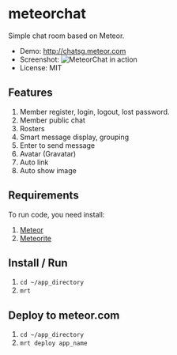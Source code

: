meteorchat
==========

Simple chat room based on Meteor.

- Demo: http://chatsg.meteor.com
- Screenshot: ![MeteorChat in action](https://lh3.googleusercontent.com/EgckrGI9S0v3PbhrCFe5X5TnqrzydmoKFFkRd3dg5cbJfS4jbWyWbUJiqRPnAe4yMDgcgLzcM-A)
- License: MIT

## Features ##

1. Member register, login, logout, lost password.
2. Member public chat
3. Rosters
4. Smart message display, grouping
5. Enter to send message
6. Avatar (Gravatar)
7. Auto link
8. Auto show image

## Requirements ##

To run code, you need install:

1. [Meteor](http://docs.meteor.com/#quickstart)
2. [Meteorite](http://oortcloud.github.io/meteorite/)

## Install / Run ##

1. `cd ~/app_directory`
2. `mrt`

## Deploy to meteor.com ##

1. `cd ~/app_directory`
2. `mrt deploy app_name`
